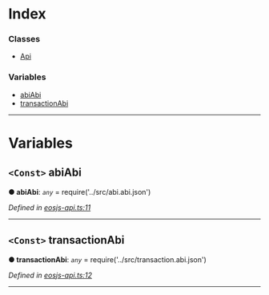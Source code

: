 

# Index

### Classes

* [Api](../classes/api.api-1.md)

### Variables

* [abiAbi](api.md#abiabi)
* [transactionAbi](api.md#transactionabi)

---

# Variables

<a id="abiabi"></a>

## `<Const>` abiAbi

**● abiAbi**: *`any`* =  require('../src/abi.abi.json')

*Defined in [eosjs-api.ts:11](https://github.com/EOSIO/eosjs/blob/b4493a9/src/eosjs-api.ts#L11)*

___
<a id="transactionabi"></a>

## `<Const>` transactionAbi

**● transactionAbi**: *`any`* =  require('../src/transaction.abi.json')

*Defined in [eosjs-api.ts:12](https://github.com/EOSIO/eosjs/blob/b4493a9/src/eosjs-api.ts#L12)*

___

